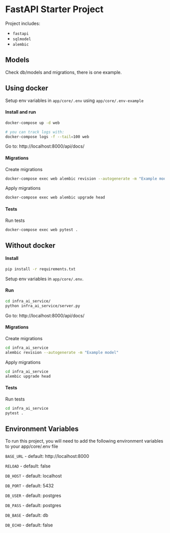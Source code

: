 # FastAPI Starter Project

Project includes:

-   `fastapi`
-   `sqlmodel`
-   `alembic`

##

## Models

Check db/models and migrations, there is one example.

## Using docker

Setup env variables in `app/core/.env` using `app/core/.env-example`

#### Install and run

```bash
docker-compose up -d web

# you can track logs with:
docker-compose logs -f --tail=100 web
```

Go to: http://localhost:8000/api/docs/

#### Migrations

Create migrations

```bash
docker-compose exec web alembic revision --autogenerate -m "Example model"
```

Apply migrations

```bash
docker-compose exec web alembic upgrade head
```

#### Tests

Run tests

```bash
docker-compose exec web pytest .
```

## Without docker

#### Install

```bash
pip install -r requirements.txt
```

Setup env variables in `app/core/.env`.

#### Run

```bash
cd infra_ai_service/
python infra_ai_service/server.py
```

Go to: http://localhost:8000/api/docs/

#### Migrations

Create migrations

```bash
cd infra_ai_service
alembic revision --autogenerate -m "Example model"
```

Apply migrations

```bash
cd infra_ai_service
alembic upgrade head
```

#### Tests

Run tests

```bash
cd infra_ai_service
pytest .
```

## Environment Variables

To run this project, you will need to add the following environment variables to your app/core/.env file

`BASE_URL` - default: http://localhost:8000

`RELOAD` - default: false

`DB_HOST` - default: localhost

`DB_PORT` - default: 5432

`DB_USER` - default: postgres

`DB_PASS` - default: postgres

`DB_BASE` - default: db

`DB_ECHO` - default: false
